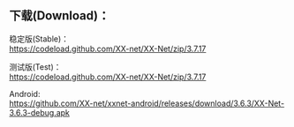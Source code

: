 
## 下载(Download)：
稳定版(Stable)：  
https://codeload.github.com/XX-net/XX-Net/zip/3.7.17


测试版(Test)：  
https://codeload.github.com/XX-net/XX-Net/zip/3.7.17


Android:  
https://github.com/XX-net/xxnet-android/releases/download/3.6.3/XX-Net-3.6.3-debug.apk
